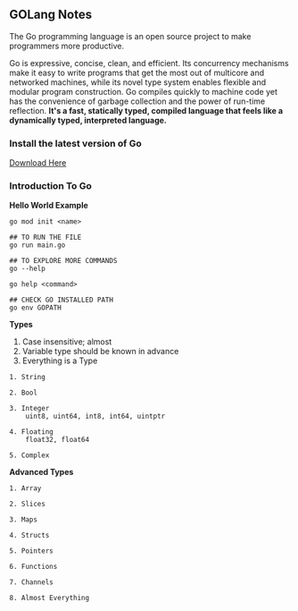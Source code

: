 ## GOLang Notes

The Go programming language is an open source project to make programmers more productive.

Go is expressive, concise, clean, and efficient. Its concurrency mechanisms make it easy to write programs that get the most out of multicore and networked machines, while its novel type system enables flexible and modular program construction. Go compiles quickly to machine code yet has the convenience of garbage collection and the power of run-time reflection. **It's a fast, statically typed, compiled language that feels like a dynamically typed, interpreted language.**


### Install the latest version of Go

[Download Here](https://go.dev/dl/)


### Introduction To Go

**Hello World Example**
```
go mod init <name>

## TO RUN THE FILE
go run main.go

## TO EXPLORE MORE COMMANDS
go --help

go help <command>

## CHECK GO INSTALLED PATH
go env GOPATH

```

**Types**

1. Case insensitive; almost
2. Variable type should be known in advance
3. Everything is a Type

```
1. String

2. Bool

3. Integer
    uint8, uint64, int8, int64, uintptr

4. Floating
    float32, float64

5. Complex

```
**Advanced Types**

```
1. Array

2. Slices

3. Maps

4. Structs

5. Pointers

6. Functions

7. Channels

8. Almost Everything

```

